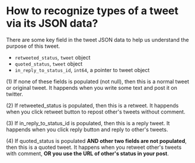 # How to recognize types of a tweet via its JSON data?
There are some key field in the tweet JSON data to help us understand the
purpose of this tweet.

  - `retweeted_status`, `tweet` object
  - `quoted_status`, `tweet` object
  - `in_reply_to_status_id`, `int64`, a pointer to tweet object

(1) If none of these fields is populated (not null), then this is a normal
tweet or original tweet. It happends when you write some text and post it
on twitter.

(2) If retweeted_status is populated, then this is a retweet. It happends when
you click retweet button to repost other's tweets without comment.

(3) If in_reply_to_status_id is populated, then this is a reply tweet. It
happends when you click reply button and reply to other's tweets.

(4) If quoted_status is populated **AND other two fields are not populated**,
then this is a quoted tweet. It happens when you retweet other's tweets
with comment, **OR you use the URL of other's status in your post**.
